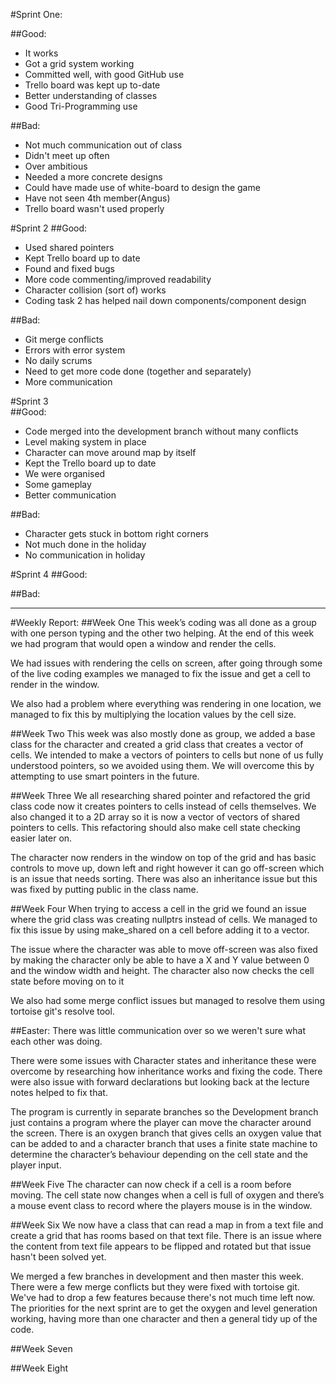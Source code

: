 #Sprint One:

##Good:
* It works
* Got a grid system working
* Committed well, with good GitHub use
* Trello board was kept up to-date
* Better understanding of classes
* Good Tri-Programming use

##Bad:
* Not much communication out of class
* Didn't meet up often
* Over ambitious
* Needed a more concrete designs
* Could have made use of white-board to design the game
* Have not seen 4th member(Angus)
* Trello board wasn't used properly

#Sprint 2 
##Good:
* Used shared pointers
* Kept Trello board up to date  
* Found and fixed bugs
* More code commenting/improved readability
* Character collision (sort of) works
* Coding task 2 has helped nail down components/component design

##Bad:
* Git merge conflicts 
* Errors with error system
* No daily scrums
* Need to get more code done (together and separately)
* More communication  


#Sprint 3  
##Good:
* Code merged into the development branch without many conflicts
* Level making system in place
* Character can move around map by itself
* Kept the Trello board up to date
* We were organised 
* Some gameplay
* Better communication

##Bad:  
* Character gets stuck in bottom right corners
* Not much done in the holiday
* No communication in holiday

#Sprint 4
##Good:

##Bad:
___

#Weekly Report:
##Week One
This week’s coding was all done as a group with one person typing and the other two helping. At the end of this week we had program that would open a window and render the cells.

We had issues with rendering the cells on screen, after going through some of the live coding examples we managed to fix the issue and get a cell to render in the window.  
  
We also had a problem where everything was rendering in one location, we managed to fix this by multiplying the location values by the cell size.

##Week Two
This week was also mostly done as group, we added a base class for the character and created a grid class that creates a vector of cells.
We intended to make a vectors of pointers to cells but none of us fully understood pointers, so we avoided using them. We will overcome this by attempting to use smart pointers in the future.

##Week Three
We all researching shared pointer and refactored the grid class code now it creates pointers to cells instead of cells themselves. We also changed it to a 2D array so it is now a vector of vectors of shared pointers to cells. This refactoring should also make cell state checking easier later on.

The character now renders in the window on top of the grid and has basic controls to move up, down left and right however it can go off-screen which is an issue that needs sorting. There was also an inheritance issue but this was fixed by putting public in the class name.


##Week Four
When trying to access a cell in the grid we found an issue where the grid class was creating nullptrs instead of cells. We managed to fix this issue by using make_shared on a cell before adding it to a vector.

The issue where the character was able to move off-screen was also fixed by making the character only be able to have a X and Y value between 0 and the window width and height. The character also now checks the cell state before moving on to it

We also had some merge conflict issues but managed to resolve them using tortoise git's resolve tool.

##Easter:
There was little communication over so we weren't sure what each other was doing.

There were some issues with Character states and inheritance these were overcome by researching how inheritance works and fixing the code. There were also issue with forward declarations but looking back at the lecture notes helped to fix that.

The program is currently in separate branches so the Development branch just contains a program where the player can move the character around the screen. There is an oxygen branch that gives cells an oxygen value that can be added to and a character branch that uses a finite state machine to determine the character’s behaviour depending on the cell state and the player input.

##Week Five 
The character can now check if a cell is a room before moving. The cell state now changes when a cell is full of oxygen and there’s a mouse event class to record where the players mouse is in the window.

##Week Six
We now have a class that can read a map in from a text file and create a grid that has rooms based on that text file. There is an issue where the content from text file appears to be flipped and rotated but that issue hasn't been solved yet.

We merged a few branches in development and then master this week. There were a few merge conflicts but they were fixed with tortoise git. We've had to drop a few features because there's not much time left now. The priorities for the next sprint are to get the oxygen and level generation working, having more than one character and then a general tidy up of the code.

##Week Seven

##Week Eight


